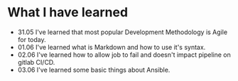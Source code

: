 # What I have learned #
- 31.05 I've learned that most popular Development Methodology is Agile for today.
- 01.06 I've learned what is Markdown and how to use it's syntax.
- 02.06 I've learned how to allow job to fail and doesn't impact pipeline on gitlab CI/CD.
- 03.06 I've learned some basic things about Ansible.
